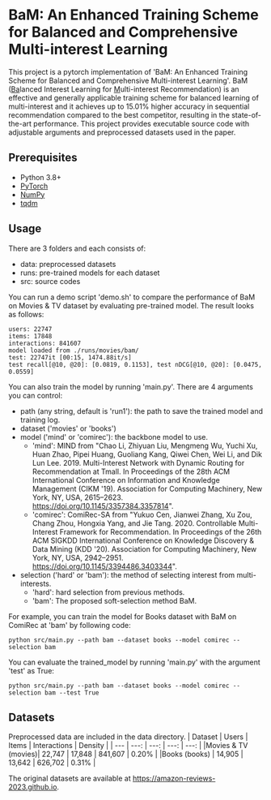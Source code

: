 # BaM: An Enhanced Training Scheme for Balanced and Comprehensive Multi-interest Learning

This project is a pytorch implementation of 'BaM: An Enhanced Training Scheme for Balanced and Comprehensive Multi-interest Learning'.
BaM (<U/>Ba</U>lanced Interest Learning for <U/>M</U>ulti-interest Recommendation) is an effective and generally applicable training scheme for balanced learning of multi-interest and it achieves up to 15.01% higher accuracy in sequential recommendation compared to the best competitor, resulting in the state-of-the-art performance.
This project provides executable source code with adjustable arguments and preprocessed datasets used in the paper.

## Prerequisites

- Python 3.8+
- [PyTorch](https://pytorch.org/)
- [NumPy](https://numpy.org/)
- [tqdm](https://tqdm.github.io/)

## Usage

There are 3 folders and each consists of:
- data: preprocessed datasets
- runs: pre-trained models for each dataset
- src: source codes

You can run a demo script 'demo.sh' to compare the performance of BaM on Movies & TV dataset by evaluating pre-trained model.
The result looks as follows:
```
users: 22747
items: 17848
interactions: 841607
model loaded from ./runs/movies/bam/
test: 22747it [00:15, 1474.88it/s]
test recall[@10, @20]: [0.0819, 0.1153], test nDCG[@10, @20]: [0.0475, 0.0559]
```

You can also train the model by running 'main.py'.
There are 4 arguments you can control:
- path (any string, default is 'run1'): the path to save the trained model and training log.
- dataset ('movies' or 'books')
- model ('mind' or 'comirec'): the backbone model to use.
    * 'mind': MIND from "Chao Li, Zhiyuan Liu, Mengmeng Wu, Yuchi Xu, Huan Zhao, Pipei Huang, Guoliang Kang, Qiwei Chen, Wei Li, and Dik Lun Lee. 2019. Multi-Interest Network with Dynamic Routing for Recommendation at Tmall. In Proceedings of the 28th ACM International Conference on Information and Knowledge Management (CIKM '19). Association for Computing Machinery, New York, NY, USA, 2615–2623. https://doi.org/10.1145/3357384.3357814".
    * 'comirec': ComiRec-SA from "Yukuo Cen, Jianwei Zhang, Xu Zou, Chang Zhou, Hongxia Yang, and Jie Tang. 2020. Controllable Multi-Interest Framework for Recommendation. In Proceedings of the 26th ACM SIGKDD International Conference on Knowledge Discovery & Data Mining (KDD '20). Association for Computing Machinery, New York, NY, USA, 2942–2951. https://doi.org/10.1145/3394486.3403344".
- selection ('hard' or 'bam'): the method of selecting interest from multi-interests.
    * 'hard': hard selection from previous methods.
    * 'bam': The proposed soft-selection method BaM.

For example, you can train the model for Books dataset with BaM on ComiRec at 'bam' by following code:
```
python src/main.py --path bam --dataset books --model comirec --selection bam
```


You can evaluate the trained_model by running 'main.py' with the argument 'test' as True:
```
python src/main.py --path bam --dataset books --model comirec --selection bam --test True
```

## Datasets
Preprocessed data are included in the data directory.
| Dataset | Users | Items | Interactions | Density |
| --- | ---: | ---: | ---: | ---: |
|Movies & TV (movies)| 22,747 | 17,848 | 841,607 | 0.20% |
|Books (books) | 14,905 | 13,642 | 626,702 | 0.31% |

The original datasets are available at https://amazon-reviews-2023.github.io.
